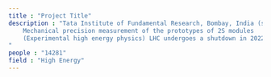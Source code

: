 ```yaml
---
title : "Project Title"
description : "Tata Institute of Fundamental Research, Bombay, India (summer 17)
    Mechanical precision measurement of the prototypes of 2S modules
    (Experimental high energy physics) LHC undergoes a shutdown in 2022, during       which it will be overhauled. Worked on devising a technique to measure the  mechanical precision of silicon trackers after their fabrication.
"
people : "14281"
field : "High Energy"
---
```

